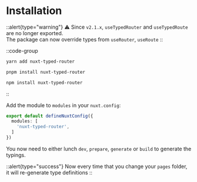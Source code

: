 
# Installation

::alert{type="warning"}
⚠️ Since `v2.1.x`, `useTypedRouter` and `useTypedRoute` are no longer exported.   
The package can now override types from `useRouter`, `useRoute`
::

::code-group
```bash [yarn]
yarn add nuxt-typed-router
```
```bash [pnpm]
pnpm install nuxt-typed-router
```
```bash [npm]
npm install nuxt-typed-router
```
::

Add the module to `modules` in your `nuxt.config`:

```ts [nuxt.config.ts]
export default defineNuxtConfig({
  modules: [
    'nuxt-typed-router',
  ]
})
```

You now need to either lunch `dev`, `prepare`, `generate` or `build` to generate the typings.

::alert{type="success"}
Now every time that you change your `pages` folder, it will re-generate type definitions
::
